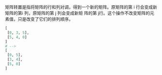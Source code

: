 矩阵转置是指将矩阵的行和列对调，得到一个新的矩阵。原矩阵的第 i 行会变成新矩阵的第i 列，原矩阵的第 j 列会变成新矩 阵的第 j行。这个操作不改变矩阵的元素值，只是改变了它们的排列顺序。

```python
[
 [0, 3, 5],
 [5, 4, 0]
]
# -->
[
 [0, 5],
 [3, 4],
 [5, 0]
]
```
